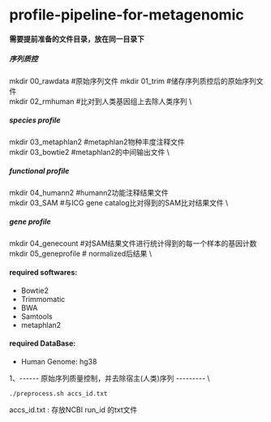 # profile-pipeline-for-metagenomic
#### 需要提前准备的文件目录，放在同一目录下
##### 序列质控
mkdir 00_rawdata    #原始序列文件
mkdir 01_trim       #储存序列质控后的原始序列文件 \
mkdir 02_rmhuman    #比对到人类基因组上去除人类序列 \
##### species profile
mkdir 03_metaphlan2 #metaphlan2物种丰度注释文件 \
mkdir 03_bowtie2    #metaphlan2的中间输出文件 \
##### functional profile
mkdir 04_humann2    #humann2功能注释结果文件 \
mkdir 03_SAM        #与ICG gene catalog比对得到的SAM比对结果文件 \
##### gene profile
mkdir 04_genecount  #对SAM结果文件进行统计得到的每一个样本的基因计数 \
mkdir 05_geneprofile # normalized后结果 \

#### required softwares: 
- Bowtie2
- Trimmomatic
- BWA
- Samtools
- metaphlan2 

#### required DataBase:
 - Human Genome: hg38
 

1、------ 原始序列质量控制，并去除宿主(人类)序列 --------- \
```
./preprocess.sh accs_id.txt 
```
accs_id.txt : 存放NCBI run_id 的txt文件
